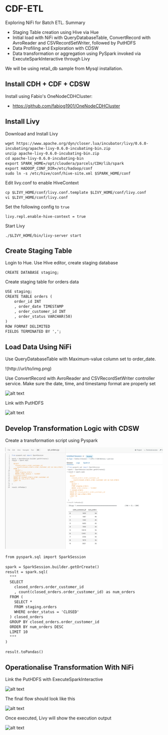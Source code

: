 # CDF-ETL

Exploring NiFi for Batch ETL. Summary

- Staging Table creation using Hive via Hue
- Initial load with NiFi with QueryDatabaseTable, ConvertRecord with AvroReader and CSVRecordSetWriter, followed by PutHDFS
- Data Profiling and Exploration with CDSW
- Data transformation or aggregation using PySpark invoked via ExecuteSparkInteractive through Livy

We will be using retail_db sample from Mysql installation.

## Install CDH + CDF + CDSW

Install using Fabio's OneNodeCDHCluster:
- https://github.com/fabiog1901/OneNodeCDHCluster

## Install Livy

Download and Install Livy
```
wget https://www.apache.org/dyn/closer.lua/incubator/livy/0.6.0-incubating/apache-livy-0.6.0-incubating-bin.zip
unzip apache-livy-0.6.0-incubating-bin.zip
cd apache-livy-0.6.0-incubating-bin
export SPARK_HOME=/opt/cloudera/parcels/CDH/lib/spark
export HADOOP_CONF_DIR=/etc/hadoop/conf
sudo ln -s /etc/hive/conf/hive-site.xml $SPARK_HOME/conf
```

Edit livy.conf to enable HiveContext
```
cp $LIVY_HOME/conf/livy.conf.template $LIVY_HOME/conf/livy.conf
vi $LIVY_HOME/conf/livy.conf
```

Set the following config to `true`
```
livy.repl.enable-hive-context = true
```

Start Livy
```
./$LIVY_HOME/bin/livy-server start
```

## Create Staging Table

Login to Hue. Use Hive editor, create staging database
```
CREATE DATABASE staging;
```

Create staging table for orders data
```
USE staging;
CREATE TABLE orders (
    order_id INT
    , order_date TIMESTAMP
    , order_customer_id INT
    , order_status VARCHAR(50)
)
ROW FORMAT DELIMITED
FIELDS TERMINATED BY ',';
```

## Load Data Using NiFi

Use QueryDatabaseTable with Maximum-value column set to order_date. 

!(http://url/to/img.png)

Use ConvertRecord with AvroReader and CSVRecordSetWriter controller service. Make sure the date, time, and timestamp format are properly set

![alt text](http://url/to/img.png)

Link with PutHDFS

![alt text](http://url/to/img.png)

## Develop Transformation Logic with CDSW

Create a transformation script using Pyspark

![CDSW](https://raw.githubusercontent.com/muharandy/CDF-ETL/master/images/CDSWExploration.png)

```
from pyspark.sql import SparkSession

spark = SparkSession.builder.getOrCreate()
result = spark.sql(
  """
  SELECT
    closed_orders.order_customer_id
    , count(closed_orders.order_customer_id) as num_orders
  FROM (
    SELECT * 
    FROM staging.orders 
    WHERE order_status = 'CLOSED'
  ) closed_orders
  GROUP BY closed_orders.order_customer_id
  ORDER BY num_orders DESC
  LIMIT 10
  """
)

result.toPandas()
```
## Operationalise Transformation With NiFi

Link the PutHDFS with ExecuteSparkInteractive

![alt text](http://url/to/img.png)

The final flow should look like this

![alt text](http://url/to/img.png)

Once executed, Livy will show the execution output

![alt text](http://url/to/img.png)



